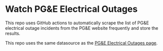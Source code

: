 # Watch PG&E Electrical Outages
This repo uses GitHub actions to automatically scrape the list of PG&E electrical outage incidents from the PG&E website frequently and store the results.

This repo uses the same datasource as the [PG&E Electrical Outages page](https://m.pge.com/#outages).
